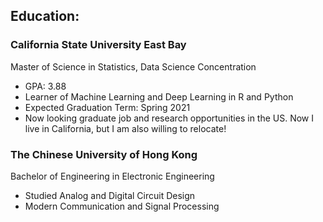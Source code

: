 ## Education:

### California State University East Bay
Master of Science in Statistics, Data Science Concentration

- GPA: 3.88
- Learner of Machine Learning and Deep Learning in R and Python
- Expected Graduation Term: Spring 2021
- Now looking graduate job and research opportunities in the US. Now I live in California, but I am also willing to relocate!

### The Chinese University of Hong Kong
Bachelor of Engineering in Electronic Engineering

- Studied Analog and Digital Circuit Design
- Modern Communication and Signal Processing
